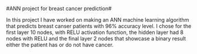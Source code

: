 #ANN project for breast cancer prediction#

In this project I have worked on making an ANN machine learning algorithm that predicts breast canser patients with 96% accuracy level. 
I chose for the first layer 10 nodes, with RELU activation function, the hidden layer had 8 nodes with RELU and the final layer 2 nodes that showcase a binary result either the patient has or do not have cancer.
